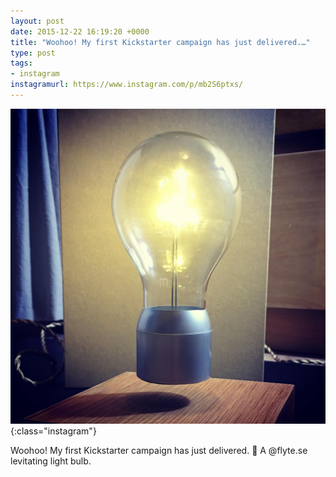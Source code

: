 ```yaml
---
layout: post
date: 2015-12-22 16:19:20 +0000
title: "Woohoo! My first Kickstarter campaign has just delivered.…"
type: post
tags:
- instagram
instagramurl: https://www.instagram.com/p/mb2S6ptxs/
---
```


![Instagram - mb2S6ptxs](/img/mb2S6ptxs.jpg){:class="instagram"}

Woohoo! My first Kickstarter campaign has just delivered. 🎉 A @flyte.se levitating light bulb.
